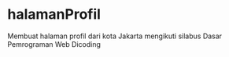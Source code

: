 # halamanProfil
Membuat halaman profil dari kota Jakarta mengikuti silabus Dasar Pemrograman Web Dicoding
